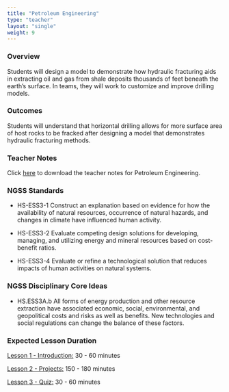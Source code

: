 ```yaml
---
title: "Petroleum Engineering"
type: "teacher" 
layout: "single"
weight: 9
---
```


### Overview

Students will design a model to demonstrate how hydraulic fracturing aids in extracting oil and gas from shale deposits thousands of feet beneath the earth’s surface. In teams, they will work to customize and improve drilling models.
 
### Outcomes

Students will understand that horizontal drilling allows for more surface area of host rocks to be fracked after designing a model that demonstrates hydraulic fracturing methods.
 
### Teacher Notes

Click <a href="https://docs.google.com/document/d/1NsWSoIhx4LdEMUoqeItwGaN1zZ5ICSqTGhZdiMG256E/edit?usp=sharing" target="_blank">here</a> to download the teacher notes for Petroleum Engineering.

### NGSS Standards

* HS-ESS3-1  Construct an explanation based on evidence for how the availability of natural resources, occurrence of natural hazards, and changes in climate have influenced human activity. 

* HS-ESS3-2  Evaluate competing design solutions for developing, managing, and utilizing energy and mineral resources based on cost-benefit ratios.

* HS-ESS3-4  Evaluate or refine a technological solution that reduces impacts of human activities on natural systems. 

### NGSS Disciplinary Core Ideas

* HS.ESS3A.b  All forms of energy production and other resource extraction have associated economic, social, environmental, and geopolitical costs and risks as well as benefits. New technologies and social regulations can change the balance of these factors.

### Expected Lesson Duration

[Lesson 1 - Introduction:](http://intro-to-engineering-design.lsupathways.org/4_unit_4/petroleum-engineering/1_lesson_1/) 30 - 60 minutes

[Lesson 2 - Projects:](http://intro-to-engineering-design.lsupathways.org/4_unit_4/petroleum-engineering/2_lesson_2/) 150 - 180 minutes

[Lesson 3 - Quiz:](http://intro-to-engineering-design.lsupathways.org/4_unit_4/petroleum-engineering/3_lesson_3/) 30 - 60 minutes
